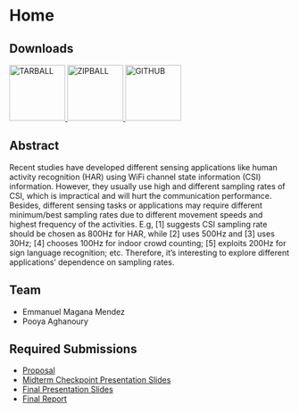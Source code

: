 # Home

## Downloads

<span>
<a href="https://github.com/aghanoury/m202a-wifi-sensing/tarball/main">
    <img src="https://cdn3.iconfinder.com/data/icons/blue-ulitto/128/Compressed_files_Compressed_Tarball_File-512.png" alt="TARBALL" width="100px"/>
</a>
<a href="https://github.com/aghanoury/m202a-wifi-sensing/zipball/main">
    <img src="https://play-lh.googleusercontent.com/MCsVAtEBUqNnIboa3GM_enVZ8qcmeR37xs6BNx9716i7JdyB_VdmD7IZ6ywo7kDisDE" alt="ZIPBALL" 
    width="100px"/>
</a>
<a href="https://github.com/aghanoury/m202a-wifi-sensing/">
    <img src="https://cdn-icons-png.flaticon.com/512/179/179323.png" alt="GITHUB" 
    width="100px"/>
</a>
</span>

## Abstract

Recent studies have developed different sensing applications like human
activity recognition (HAR) using WiFi channel state information (CSI)
information. However, they usually use high and different sampling rates of
CSI, which is impractical and will hurt the communication performance. Besides,
different sensing tasks or applications may require different minimum/best
sampling rates due to different movement speeds and highest frequency of the
activities. E.g, [1] suggests CSI sampling rate should be chosen as 800Hz for
HAR, while [2] uses 500Hz and [3] uses 30Hz; [4] chooses 100Hz for indoor crowd
counting; [5] exploits 200Hz for sign language recognition; etc. Therefore,
it’s interesting to explore different applications’ dependence on sampling
rates.


## Team

- Emmanuel Magana Mendez
- Pooya Aghanoury

## Required Submissions

- [Proposal](proposal.md)
- [Midterm Checkpoint Presentation Slides](media/midterm_slides.pdf)
- [Final Presentation Slides](media/final_slides.pdf)
- [Final Report](report.md)
